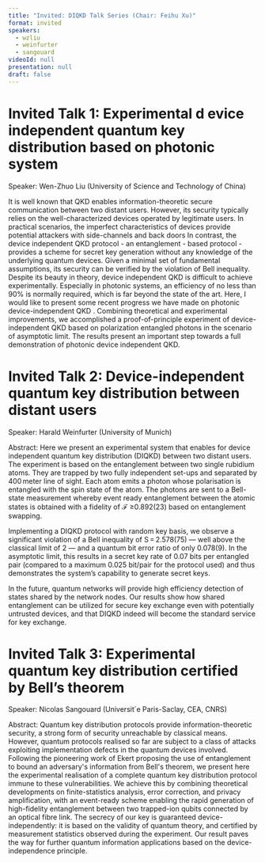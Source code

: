 ```yaml
---
title: "Invited: DIQKD Talk Series (Chair: Feihu Xu)"
format: invited
speakers:
  - wzliu
  - weinfurter
  - sangouard
videoId: null
presentation: null
draft: false
---
```

# Invited Talk 1:  Experimental d evice independent quantum key distribution based on photonic system
Speaker: Wen-Zhuo Liu (University of Science and Technology of China)

It is well known that QKD enables information-theoretic secure communication between two distant users. However, its security typically relies on the well-characterized devices operated by legitimate users. In practical scenarios, the imperfect characteristics of devices provide potential attackers with side-channels and back doors In contrast, the device independent QKD protocol - an entanglement - based protocol - provides a scheme for secret key generation without any knowledge of the underlying quantum devices. Given a minimal set of fundamental assumptions, its security can be verified by the violation of Bell inequality. Despite its beauty in theory, device independent QKD is difficult to achieve experimentally. Especially in photonic systems, an efficiency of no less than 90% is normally required, which is far beyond the state of the art. Here, I would like to present some recent progress we have made on photonic device-independent QKD . Combining theoretical and experimental improvements, we accomplished a proof-of-principle experiment of device-independent QKD based on polarization entangled photons in the scenario of asymptotic limit. The results present an important step towards a full demonstration of photonic device independent QKD.

# Invited Talk 2: Device-independent quantum key distribution between distant users
Speaker: Harald Weinfurter (University of Munich)

Abstract: Here we present an experimental system that enables for device independent quantum key distribution (DIQKD) between two distant users. The experiment is based on the entanglement between two single rubidium atoms. They are trapped by two fully independent set-ups and separated by 400 meter line of sight. Each atom emits a photon whose polarisation is entangled with the spin state of the atom. The photons are sent to a Bell-state measurement whereby event ready entanglement between the atomic states is obtained with a fidelity of ℱ ≥0.892(23) based on entanglement swapping.

Implementing a DIQKD protocol with random key basis, we observe a significant violation of a Bell inequality of S = 2.578(75) — well above the classical limit of 2 — and a quantum bit error ratio of only 0.078(9). In the asymptotic limit, this results in a secret key rate of 0.07 bits per entangled pair (compared to a maximum 0.025 bit/pair for the protocol used) and thus demonstrates the system’s capability to generate secret keys.

In the future, quantum networks will provide high efficiency detection of states shared by the network nodes. Our results show how shared entanglement can be utilized for secure key exchange even with potentially untrusted devices, and that DIQKD indeed will become the standard service for key exchange.


# Invited Talk 3:  Experimental quantum key distribution certified by Bell’s theorem
Speaker: Nicolas Sangouard (Universit´e Paris-Saclay, CEA, CNRS)

Abstract: Quantum key distribution protocols provide information-theoretic security, a strong form of security unreachable by classical means. However, quantum protocols realised so far are subject to a class of attacks exploiting implementation defects in the quantum devices involved. Following the pioneering work of Ekert proposing the use of entanglement to bound an adversary's information from Bell's theorem, we present here the experimental realisation of a complete quantum key distribution protocol immune to these vulnerabilities. We achieve this by combining theoretical developments on finite-statistics analysis, error correction, and privacy amplification, with an event-ready scheme enabling the rapid generation of high-fidelity entanglement between two trapped-ion qubits connected by an optical fibre link. The secrecy of our key is guaranteed device-independently: it is based on the validity of quantum theory, and certified by measurement statistics observed during the experiment. Our result paves the way for further quantum information applications based on the device-independence principle.


<!-- fields to use above: -->
<!-- videoId: "Vfl9pPh6ipI" -->
<!-- presentation: "/slides/invited-MargaridaPereira.pdf" -->
